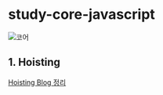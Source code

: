 # study-core-javascript

![코어 ](https://user-images.githubusercontent.com/62634753/132009719-dc44114c-02fd-4da2-ba91-6775f970825c.jpg)

## 1. Hoisting
  [Hoisting Blog 정리](https://blog.naver.com/dbstnsgh2/222494203487)

